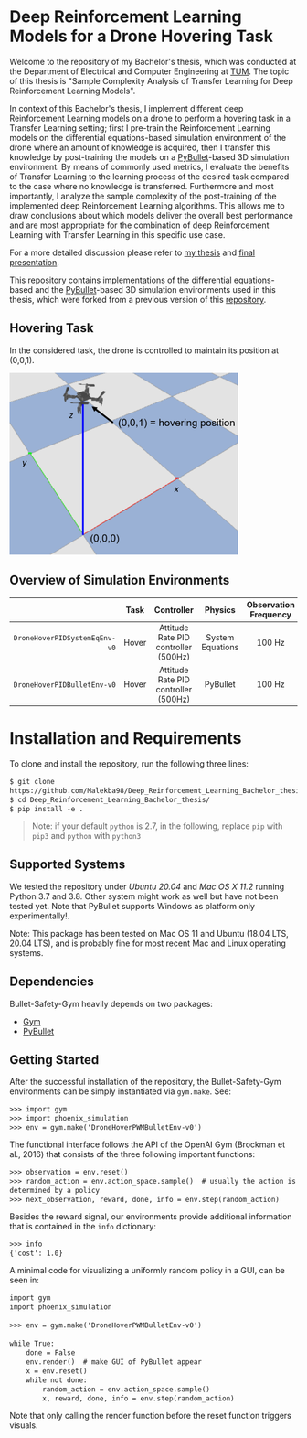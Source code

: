 # Deep Reinforcement Learning Models for a Drone Hovering Task
Welcome to the repository of my Bachelor's thesis, which was conducted at the Department of Electrical and Computer Engineering at [TUM](https://www.tum.de/). The topic of this thesis is "Sample Complexity Analysis of Transfer Learning for Deep Reinforcement Learning Models".

In context of this Bachelor's thesis, I implement different deep Reinforcement Learning models on a drone to perform a hovering task in a Transfer Learning setting; first I pre-train the Reinforcement Learning models on the differential equations-based simulation environment of the drone where an amount of knowledge is acquired, then I transfer this knowledge by post-training the models on a [PyBullet](https://github.com/bulletphysics/bullet3)-based 3D simulation environment. By means of commonly used metrics, I evaluate the benefits of Transfer Learning to the learning process of the desired task compared to the case where no knowledge is transferred. Furthermore and most importantly, I analyze the sample complexity of the post-training of the implemented deep Reinforcement Learning algorithms. This allows me to draw conclusions about which models deliver the overall best performance and are most appropriate for the combination of deep Reinforcement Learning with Transfer Learning in this specific use case.

For a more detailed discussion please refer to [my thesis](https://github.com/Malekba98/Deep_Reinforcement_Learning_Bachelor_thesis/blob/main/report_and_presentation/report.pdf) and [final presentation](https://github.com/Malekba98/Deep_Reinforcement_Learning_Bachelor_thesis/blob/main/report_and_presentation/presentation.pdf).

This repository contains implementations of the differential equations-based and the [PyBullet](https://github.com/bulletphysics/bullet3)-based 3D simulation environments used in this thesis, which were forked from a previous version of this [repository](https://github.com/SvenGronauer/phoenix-drone-simulation).

Hovering Task 
--- 
In the considered task, the drone is controlled to maintain its position at (0,0,1).

![Hover](./docs_readme/hover.png)

## Overview of Simulation Environments

|                                       | Task         | Controller    | Physics            | Observation Frequency | Domain Randomization |  *Aerodynamic effects*  |
|-------------------------------------: | :----------: | :-----------: | :----------------: | :-------------------: | :------------------: | :-------------------------: |
| `DroneHoverPIDSystemEqEnv-v0`         | Hover        | Attitude Rate PID controller (500Hz)   | System Equations |  100 Hz |  10%        |   None |                 
| `DroneHoverPIDBulletEnv-v0`           | Hover        | Attitude Rate PID controller (500Hz)   | PyBullet     |  100 Hz |        10%     |             Drag |                 




# Installation and Requirements
To clone and install the repository, run the following three lines:
```
$ git clone https://github.com/Malekba98/Deep_Reinforcement_Learning_Bachelor_thesis.git
$ cd Deep_Reinforcement_Learning_Bachelor_thesis/
$ pip install -e .
```

> Note: if your default `python` is 2.7, in the following, replace `pip` with `pip3` and `python` with `python3`


## Supported Systems

We tested the repository under *Ubuntu 20.04* and *Mac OS X 11.2* running Python 3.7
and 3.8. Other system might work as well but have not been tested yet.
Note that PyBullet supports Windows as platform only experimentally!. 

Note: This package has been tested on Mac OS 11 and Ubuntu (18.04 LTS, 
20.04 LTS), and is probably fine for most recent Mac and Linux operating 
systems. 


## Dependencies 

Bullet-Safety-Gym heavily depends on two packages:

+ [Gym](https://github.com/openai/gym)
+ [PyBullet](https://github.com/bulletphysics/bullet3)


## Getting Started


After the successful installation of the repository, the Bullet-Safety-Gym 
environments can be simply instantiated via `gym.make`. See: 

```
>>> import gym
>>> import phoenix_simulation
>>> env = gym.make('DroneHoverPWMBulletEnv-v0')
```

The functional interface follows the API of the OpenAI Gym (Brockman et al., 
2016) that consists of the three following important functions:

```
>>> observation = env.reset()
>>> random_action = env.action_space.sample()  # usually the action is determined by a policy
>>> next_observation, reward, done, info = env.step(random_action)
```

Besides the reward signal, our environments provide additional information 
that is contained in the `info` dictionary:
```
>>> info
{'cost': 1.0}
```

A minimal code for visualizing a uniformly random policy in a GUI, can be seen 
in:

```
import gym
import phoenix_simulation

>>> env = gym.make('DroneHoverPWMBulletEnv-v0')

while True:
    done = False
    env.render()  # make GUI of PyBullet appear
    x = env.reset()
    while not done:
        random_action = env.action_space.sample()
        x, reward, done, info = env.step(random_action)
```
Note that only calling the render function before the reset function triggers 
visuals.
